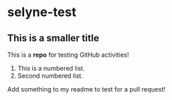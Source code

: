 # selyne-test
## This is a smaller title 
This is a **repo** for testing GitHub activities! 

1. This is a numbered list.
2. Second numbered list. 

Add something to my readme to test for a pull request! 
